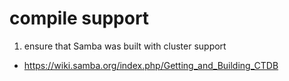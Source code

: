 # compile support
1. ensure that Samba was built with cluster support
  - https://wiki.samba.org/index.php/Getting_and_Building_CTDB
